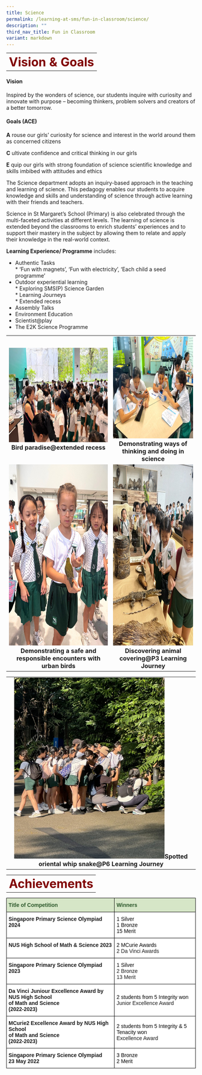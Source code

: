 ```yaml
---
title: Science
permalink: /learning-at-sms/fun-in-classroom/science/
description: ""
third_nav_title: Fun in Classroom
variant: markdown
---
```

<table>
	<tbody><tr>
		<th><font size="6" color="maroon">
     Vision &amp; Goals
 </font></th>
</tr>
	<tr>
</tr>
</tbody></table>

#### **Vision**

Inspired by the wonders of science, our students inquire with curiosity and innovate with purpose – becoming thinkers, problem solvers and creators of a better tomorrow.


#### **Goals (ACE)**

**A** rouse our girls’ curiosity for science and interest in the world around them as concerned citizens

**C** ultivate confidence and critical thinking in our girls

**E** quip our girls with strong foundation of science scientific knowledge and skills imbibed with attitudes and ethics

The Science department adopts an inquiry-based approach in the teaching and learning of science. This pedagogy enables our students to acquire knowledge and skills and understanding of science through active learning with their friends and teachers.

Science in St Margaret’s School (Primary) is also celebrated through the multi-faceted activities at different levels. The learning of science is extended beyond the classrooms to enrich students’ experiences and to support their mastery in the subject by allowing them to relate and apply their knowledge in the real-world context.

  
**Learning Experience/ Programme** includes:

*   Authentic Tasks<br>
               * ‘Fun with magnets’, ‘Fun with electricity’, ‘Each child a seed programme’   
*   Outdoor experiential learning<br>
                *   Exploring SMS(P) Science Garden<br>
                *   Learning Journeys<br>
                *   Extended recess<br>
*   Assembly Talks
*   Environment Education
*   Scientist@play
*   The E2K Science Programme

<table>
<tbody><tr>
<td><center><font size="3"><img src="/images/Department/Science%20Department/bird_paradise.jpg" alt="volunteer recess ministry pv" style="width:400px;height:250px;"><b>Bird paradise@extended recess</b></font></center>
</td>
<td><center><font size="3"><img src="/images/Department/Science%20Department/demonstrating_ways_of_science.jpg" alt="volunteer recess ministry pv" style="width:400px;height:270px;"><b>Demonstrating ways of thinking and doing in science</b></font></center>
</td>
</tr>
	<tr>
<td><center><font size="3"><img src="/images/Department/Science%20Department/demonstrating_a_safe_and_responsible.jpg" alt="volunteer recess ministry pv" style="width:400px;height:480px;"><b>Demonstrating a safe and responsible encounters with urban birds</b></font></center>
</td>
<td><center><font size="3"><img src="/images/Department/Science%20Department/discovering_animal_covering.jpg" alt="volunteer recess ministry pv" style="width:400px;height:480px;"><b>Discovering animal covering@P3 Learning Journey</b></font></center>
</td>
</tr>
</tbody></table>

<table>
<tbody><tr>
<td><center><font size="3"><img src="/images/Department/Science%20Department/spotted_oriental_whip_snake.jpg" alt="volunteer recess ministry pv" style="width:400px;height:480px;"><b>Spotted oriental whip snake@P6 Learning Journey</b></font></center>
</td>
</tr>
</tbody></table>


<table>
	<tbody><tr>
		<th><font size="6" color="maroon">
    Achievements
 </font></th>
</tr>
	<tr>
</tr>
</tbody></table>

<style type="text/css">
.tg  {border-collapse:collapse;border-spacing:0;}
.tg td{border-color:black;border-style:solid;border-width:1px;font-family:Arial, sans-serif;font-size:14px;
  overflow:hidden;padding:10px 5px;word-break:normal;}
.tg th{border-color:black;border-style:solid;border-width:1px;font-family:Arial, sans-serif;font-size:14px;
  font-weight:normal;overflow:hidden;padding:10px 5px;word-break:normal;}
.tg .tg-bzhr{background-color:#D6E6C7;color:#2A5629;font-weight:bold;text-align:left;vertical-align:middle}
.tg .tg-dgl5{background-color:#FFF;font-weight:bold;text-align:left;vertical-align:top}
.tg .tg-zr06{background-color:#FFF;text-align:left;vertical-align:middle}
</style>
<table class="tg">
<thead>
  <tr>
    <th class="tg-bzhr"><span style="font-weight:bold;color:#2A5629;background-color:#D6E6C7">Title of Competition</span></th>
    <th class="tg-bzhr"><span style="font-weight:bold;color:#2A5629;background-color:#D6E6C7">Winners</span></th>
  </tr>
</thead>
<tbody>
	<tr>
    <td class="tg-dgl5">Singapore Primary Science Olympiad 2024
    </td><td class="tg-zr06"><span style="color:#000;background-color:#FFF"> 1 Silver<br>
1 Bronze<br>
15 Merit</span></td>
  </tr>
	<tr>
	</tr><tr>
    <td class="tg-dgl5">NUS High School of Math &amp; Science 2023
    </td><td class="tg-zr06"><span style="color:#000;background-color:#FFF"> 2 MCurie Awards</span><br>2 Da Vinci Awards</td>
  </tr>
	<tr>
    <td class="tg-dgl5">Singapore Primary Science Olympiad 2023
    </td><td class="tg-zr06"><span style="color:#000;background-color:#FFF"> 1 Silver</span><br>2 Bronze<br>13 Merit</td>
  </tr>
  <tr>
    <td class="tg-dgl5">Da Vinci Juniour Excellence Award by NUS High School <br>of Math and Science<br>(2022-2023)</td>
    <td class="tg-zr06"><span style="color:#000;background-color:#FFF"> 2 students from 5 Integrity won</span><br>Junior Excellence Award </td>
  </tr>
  <tr>
    <td class="tg-dgl5">MCurie2 Excellence Award by NUS High School <br>of Math and Science<br>(2022-2023)</td>
    <td class="tg-zr06"><span style="color:#000;background-color:#FFF"> 2 students from 5 Integrity &amp; 5 Tenacity won</span><br>Excellence Award</td>
  </tr>
  <tr>
    <td class="tg-dgl5">Singapore Primary Science Olympiad<br>23 May 2022</td>
    <td class="tg-zr06"><span style="color:#000;background-color:#FFF"> 3 Bronze</span><br><span style="color:#000;background-color:#FFF"> 2 Merit</span></td>
  </tr>
</tbody>
</table>